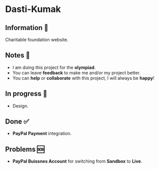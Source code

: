 # Dasti-Kumak
## Information 📃
Сharitable foundation website.
## Notes 📒
* I am doing this project for the **olympiad**.
* You can leave **feedback** to make me and/or my project better.
* You can **help** or **collaborate** with this project, I will always be **happy**!
## In progress 🔄
* Design.
## Done ✅
* **PayPal Payment** integration.
## Problems 🆘
* **PayPal Buissnes Account** for switching from **Sandbox** to **Live**.